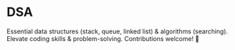 # DSA
 Essential data structures (stack, queue, linked list) &amp; algorithms (searching). Elevate coding skills &amp; problem-solving. Contributions welcome! 🚀
